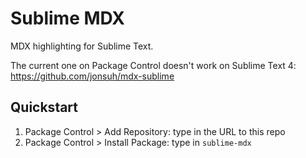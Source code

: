# Sublime MDX

MDX highlighting for Sublime Text.

The current one on Package Control doesn't work on Sublime Text 4: https://github.com/jonsuh/mdx-sublime

## Quickstart

1. Package Control > Add Repository: type in the URL to this repo
1. Package Control > Install Package: type in `sublime-mdx`
